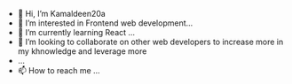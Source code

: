 - 👋 Hi, I’m Kamaldeen20a
- 👀 I’m interested in Frontend web development...
-  🌱 I’m currently learning React ...
- 💞️ I’m looking to collaborate on other web developers to increase more in my khnowledge and leverage more
-  ...
- 📫 How to reach me ...

<!---
Dinsatech/Dinsatech is a ✨ special ✨ repository because its `README.md` (this file) appears on your GitHub profile.
You can click the Preview link to take a look at your changes.
--->
